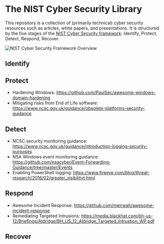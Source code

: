 # The NIST Cyber Security Library
This repository is a collection of (primarily technical) cyber security resources such as articles, white papers, and presentations. It is structured by the five stages of the [NIST Cyber Security framework](https://www.nist.gov/cyberframework): Identify, Protect, Detect, Respond, Recover.

![NIST Cyber Security Framework Overview](https://i.imgur.com/VSLgKPZ.png)
## Identify
## Protect
* Hardening Windows: https://github.com/PaulSec/awesome-windows-domain-hardening
* Mitigating risks from End of Life software: https://www.ncsc.gov.uk/guidance/obsolete-platforms-security-guidance
## Detect
* NCSC security monitoring guidance: https://www.ncsc.gov.uk/guidance/introduction-logging-security-purposes
* NSA Windows event monitoring guidance: https://github.com/nsacyber/Event-Forwarding-Guidance/tree/master/Events
* Enabling PowerShell logging: https://www.fireeye.com/blog/threat-research/2016/02/greater_visibilityt.html
## Respond
* Awesome Incident Response: https://github.com/meirwah/awesome-incident-response
* Remediating Targeted Intrusions: https://media.blackhat.com/bh-us-12/Briefings/Aldridge/BH_US_12_Aldridge_Targeted_Intrustion_WP.pdf
## Recover
